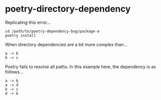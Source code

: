 # poetry-directory-dependency

Replicating this error...

    cd /path/to/poetry-dependency-bug/package-a
    poetry install
    
When directory dependencies are a bit more complex than... 
    
    a -> b
    b -> c
 
Poetry fails to resolve all paths. In this example here, the dependency is as follows...
 
    a -> b
    a -> d
    b -> c
    d -> b
    